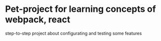 # Pet-project for learning concepts of webpack, react

step-to-step project about configurating and testing some features
